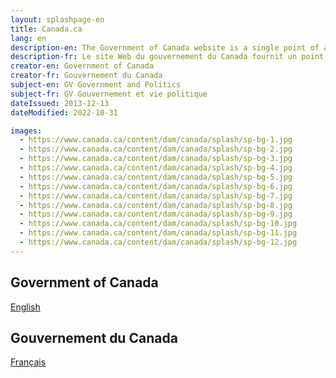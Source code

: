 ```yaml
---
layout: splashpage-en
title: Canada.ca
lang: en
description-en: The Government of Canada website is a single point of access to all programs, services, departments, ministries and organizations of the Government of Canada.
description-fr: Le site Web du gouvernement du Canada fournit un point d'accès complet à tous les programmes, services, départements, ministères et organismes du gouvernement du Canada.
creator-en: Government of Canada
creator-fr: Gouvernement du Canada
subject-en: GV Government and Politics
subject-fr: GV Gouvernement et vie politique
dateIssued: 2013-12-13
dateModified: 2022-10-31

images:
  - https://www.canada.ca/content/dam/canada/splash/sp-bg-1.jpg
  - https://www.canada.ca/content/dam/canada/splash/sp-bg-2.jpg
  - https://www.canada.ca/content/dam/canada/splash/sp-bg-3.jpg
  - https://www.canada.ca/content/dam/canada/splash/sp-bg-4.jpg
  - https://www.canada.ca/content/dam/canada/splash/sp-bg-5.jpg
  - https://www.canada.ca/content/dam/canada/splash/sp-bg-6.jpg
  - https://www.canada.ca/content/dam/canada/splash/sp-bg-7.jpg
  - https://www.canada.ca/content/dam/canada/splash/sp-bg-8.jpg
  - https://www.canada.ca/content/dam/canada/splash/sp-bg-9.jpg
  - https://www.canada.ca/content/dam/canada/splash/sp-bg-10.jpg
  - https://www.canada.ca/content/dam/canada/splash/sp-bg-11.jpg
  - https://www.canada.ca/content/dam/canada/splash/sp-bg-12.jpg
---
```

<div class="row">
  <section class="col-xs-6 text-right">
    <h2 class="wb-inv">Government of Canada</h2>
    <p><a href="../home/home-en.html" class="btn btn-primary" translate="no">English</a></p>
  </section>
  <section class="col-xs-6" lang="fr">
    <h2 class="wb-inv">Gouvernement du Canada</h2>
    <p><a href="../home/home-fr.html" class="btn btn-primary" translate="no">Français</a></p>
  </section>
</div>
